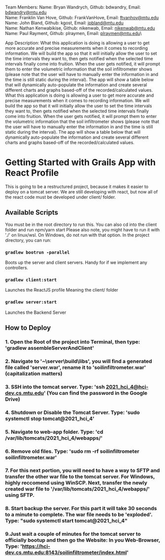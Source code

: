 Team Members:
Name: Bryan Wandrych, Github: bdwandry, Email: bdwandry@mtu.edu\
Name: Franklin Van Hove, Github: FrankVanHove, Email: ftvanhov@mtu.edu\
Name: John Bland, Github: kgost, Email: jpbland@mtu.edu\
Name: Nathan Kenwabikise, Github: nikenwab, Email: nikenwab@mtu.edu\
Name: Paul Rayment, Github: plraymen, Email: plraymen@mtu.edu\

App Description: What this application is doing is allowing a user to get more accurate and precise measurements when it comes to recording information. We will build the app so that it will initially allow the user to set the time intervals they want to, then gets notified when the selected time intervals finally come into fruition. When the user gets notified, it will prompt them to enter the volumetric information that the soil infiltrometer shows (please note that the user will have to manually enter the information in and the time is still static during the interval). The app will show a table below that will dynamically auto-populate the information and create several different charts and graphs based-off of the recorded/calculated values. What this application is doing is allowing a user to get more accurate and precise measurements when it comes to recording information. We will build the app so that it will initially allow the user to set the time intervals they want to, then gets notified when the selected time intervals finally come into fruition. When the user gets notified, it will prompt them to enter the volumetric information that the soil infiltrometer shows (please note that the user will have to manually enter the information in and the time is still static during the interval). The app will show a table below that will dynamically auto-populate the information and create several different charts and graphs based-off of the recorded/calculated values.



# Getting Started with Grails App with React Profile

This is going to be a restructured project, because it makes it easier to deploy on a tomcat server. We are still developing with react, but now all of the react code must be developed under client/ folder.

## Available Scripts

You must be in the root directory to run this. 
You can also cd into the client folder and run npm/yarn start
Please also note, you might have to run it with './' on linux/wsl. On Windows, do not run with that option.
In the project directory, you can run:

### `gradlew bootrun -parallel`

Boots up the server and client servers. Handy for if we implement any controllers.

### `gradlew client:start`

Launches the ReactJS profile
Meaning the client/ folder

### `gradlew server:start`

Launches the Backend Server

## How to Deploy
### 1. Open the Root of the project into Terminal, then type: 'gradlew assembleServerAndClient'
### 2. Navigate to '~\server\build\libs\', you will find a generated file called 'server.war', rename it to 'soilinfiltrometer.war' (capitalization matters)
### 3. SSH into the tomcat server. Type: 'ssh 2021_hci_4@hci-dev.cs.mtu.edu' (You can find the password in the Google Drive)
### 4. Shutdown or Disable the Tomcat Server. Type: 'sudo systemctl stop tomcat@2021_hci_4'
### 5. Navigate to web-app folder. Type: 'cd /var/lib/tomcats/2021_hci_4/webapps/'
### 6. Remove old files. Type: 'sudo rm -rf soilinfiltrometer soilinfiltrometer.war'
### 7. For this next portion, you will need to have a way to SFTP and transfer the other war file to the tomcat server. For Windows, highly reccomend using WinSCP. Next, transfer the newly created war file to '/var/lib/tomcats/2021_hci_4/webapps/' using SFTP.
### 8. Start backup the server. For this part it will take 30 seconds to a minute to complete. The war file needs to be 'exploded'. Type: "sudo systemctl start tomcat@2021_hci_4"
### 9.Just wait a couple of minutes for the tomcat server to officially bootup and then go the Website: In you Web-Browser, Type: 'https://hci-dev.cs.mtu.edu:8143/soilinfiltrometer/index.html'